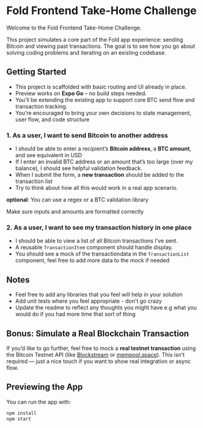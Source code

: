 # Fold Frontend Take-Home Challenge

Welcome to the Fold Frontend Take-Home Challenge.

This project simulates a core part of the Fold app experience: sending Bitcoin and viewing past transactions. The goal is to see how you go about solving coding problems and iterating on an existing codebase.

## Getting Started

- This project is scaffolded with basic routing and UI already in place.
- Preview works on **Expo Go** – no build steps needed.
- You’ll be extending the existing app to support core BTC send flow and transaction tracking.
- You’re encouraged to bring your own decisions to state management, user flow, and code structure

### 1. As a user, I want to send Bitcoin to another address

- I should be able to enter a recipient’s **Bitcoin address**, a **BTC amount**, and see equivalent in USD
- If I enter an invalid BTC address or an amount that’s too large (over my balance), I should see helpful validation feedback.
- When I submit the form, a **new transaction** should be added to the transaction list
- Try to think about how all this would work in a real app scenario.

**optional**: You can use a regex or a BTC validation library

Make sure inputs and amounts are formatted correctly

### 2. As a user, I want to see my transaction history in one place

- I should be able to view a list of all Bitcoin transactions I’ve sent.
- A reusable `TransactionItem` component should handle display.
- You should see a mock of the transactiondata in the `TransactionList` component, feel free to add more data to the mock if needed

## Notes

- Feel free to add any libraries that you feel will help in your solution
- Add unit tests where you feel appropriate - don't go crazy
- Update the readme to reflect any thoughts you might have e.g what you would do if you had more time that sort of thing

## Bonus: Simulate a Real Blockchain Transaction

If you’d like to go further, feel free to mock a **real testnet transaction** using the Bitcoin Testnet API (like [Blockstream](https://blockstream.info/testnet/api/) or [mempool.space](https://mempool.space/testnet/)). This isn’t required — just a nice touch if you want to show real integration or async flow.

## Previewing the App

You can run the app with:

```bash
npm install
npm start
```
